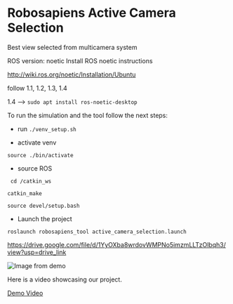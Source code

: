 # Robosapiens Active Camera Selection
Best view selected from multicamera system


ROS version: noetic
Install ROS noetic instructions

http://wiki.ros.org/noetic/Installation/Ubuntu

follow 1.1, 1.2, 1.3, 1.4

1.4 --> ``sudo apt install ros-noetic-desktop``


To run the simulation and the tool follow the next steps:
* run ``./venv_setup.sh ``

* activate venv

``source ./bin/activate ``

* source ROS

`` cd /catkin_ws``

``catkin_make``

``source devel/setup.bash``

* Launch the project

``roslaunch robosapiens_tool active_camera_selection.launch``

https://drive.google.com/file/d/1YyOXba8wrdovWMPNo5imzmLLTzOlbqh3/view?usp=drive_link

![Image from demo](https://github.com/mthodoris/Robosapiens_Active_Camera_Selection/blob/main/demo_image.png "Image from demo")

Here is a video showcasing our project.

[Demo Video](https://github.com/mthodoris/active-camera-selection/blob/master/demo_video.mp4)


 
